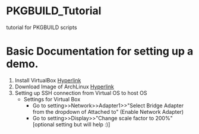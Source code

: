 # PKGBUILD_Tutorial
tutorial for PKGBUILD scripts


# Basic Documentation for setting up a demo.

1. Install VirtualBox [Hyperlink](https://www.virtualbox.org/wiki/Downloads)
2. Download Image of ArchLinux [Hyperlink](https://www.archlinux.org/download/)
3. Setting up SSH connection from Virtual OS to host OS
	* Settings for Virtual Box
		* Go to setting>>Network>>Adapter1>>"Select Bridge Adapter from the dropdown of Attached to" (Enable Network Adapter)
		* Go to setting>>Display>>"Change scale factor to 200%" [optional setting but will help :)]
